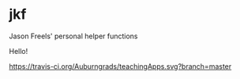 # jkf
Jason Freels' personal helper functions

Hello!


https://travis-ci.org/Auburngrads/teachingApps.svg?branch=master

